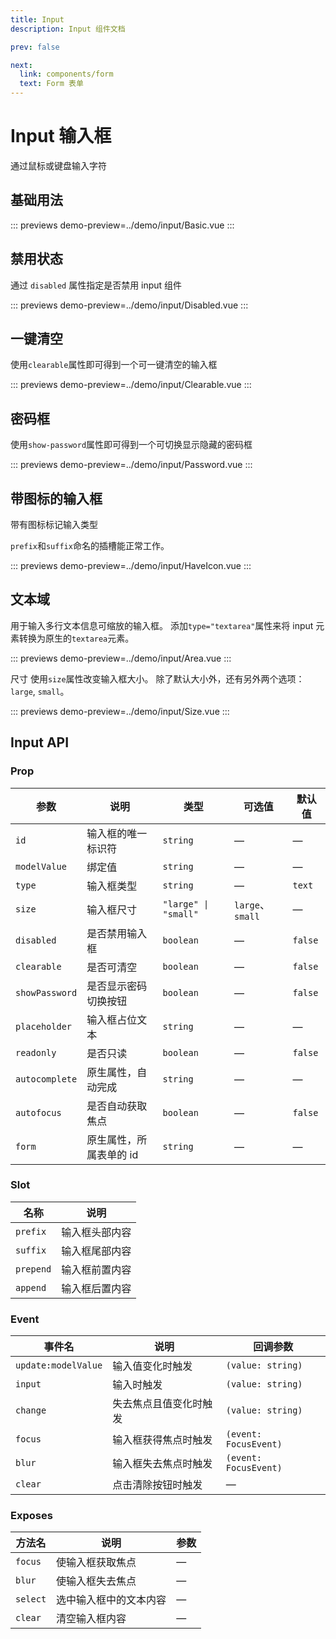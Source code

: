 ```yaml
---
title: Input
description: Input 组件文档

prev: false

next: 
  link: components/form
  text: Form 表单
---
```


# Input 输入框

通过鼠标或键盘输入字符

## 基础用法

::: previews 
demo-preview=../demo/input/Basic.vue
:::


## 禁用状态

通过 `disabled` 属性指定是否禁用 input 组件

::: previews 
demo-preview=../demo/input/Disabled.vue
:::

## 一键清空

使用`clearable`属性即可得到一个可一键清空的输入框

::: previews 
demo-preview=../demo/input/Clearable.vue
:::

## 密码框

使用`show-password`属性即可得到一个可切换显示隐藏的密码框

::: previews 
demo-preview=../demo/input/Password.vue
:::


## 带图标的输入框

带有图标标记输入类型

`prefix`和`suffix`命名的插槽能正常工作。

::: previews 
demo-preview=../demo/input/HaveIcon.vue
:::

## 文本域​

用于输入多行文本信息可缩放的输入框。 添加`type="textarea"`属性来将 input 元素转换为原生的`textarea`元素。

::: previews 
demo-preview=../demo/input/Area.vue
:::

尺寸​
使用`size`属性改变输入框大小。 除了默认大小外，还有另外两个选项： `large`, `small`。

::: previews 
demo-preview=../demo/input/Size.vue
:::



## Input API

### Prop

| 参数           | 说明                                 | 类型                                    | 可选值                  | 默认值 |
| -------------- | ------------------------------------ | --------------------------------------- | ----------------------- | ------ |
| `id`           | 输入框的唯一标识符                   | `string`                                | —                       | —      |
| `modelValue`   | 绑定值                               | `string`                                | —                       | —      |
| `type`         | 输入框类型                           | `string`                                | —                       | `text` |
| `size`         | 输入框尺寸                           | `"large" \| "small"`                    | `large`、`small`        | —      |
| `disabled`     | 是否禁用输入框                       | `boolean`                               | —                       | `false`|
| `clearable`    | 是否可清空                           | `boolean`                               | —                       | `false`|
| `showPassword` | 是否显示密码切换按钮                 | `boolean`                               | —                       | `false`|
| `placeholder`  | 输入框占位文本                       | `string`                                | —                       | —      |
| `readonly`     | 是否只读                             | `boolean`                               | —                       | `false`|
| `autocomplete` | 原生属性，自动完成                   | `string`                                | —                       | —      |
| `autofocus`    | 是否自动获取焦点                     | `boolean`                               | —                       | `false`|
| `form`         | 原生属性，所属表单的 id              | `string`                                | —                       | —      |


### Slot

| 名称      | 说明           |
| --------- | -------------- |
| `prefix`  | 输入框头部内容 |
| `suffix`  | 输入框尾部内容 |
| `prepend` | 输入框前置内容 |
| `append`  | 输入框后置内容 |


### Event

| 事件名               | 说明                           | 回调参数               |
| -------------------- | ------------------------------ | ---------------------- |
| `update:modelValue`  | 输入值变化时触发               | `(value: string)`      |
| `input`              | 输入时触发                     | `(value: string)`      |
| `change`             | 失去焦点且值变化时触发         | `(value: string)`      |
| `focus`              | 输入框获得焦点时触发           | `(event: FocusEvent)`  |
| `blur`               | 输入框失去焦点时触发           | `(event: FocusEvent)`  |
| `clear`              | 点击清除按钮时触发             | —                      |


### Exposes

| 方法名 | 说明                     | 参数 |
| ------ | ------------------------ | ---- |
| `focus`| 使输入框获取焦点         | —    |
| `blur` | 使输入框失去焦点         | —    |
| `select` | 选中输入框中的文本内容 | —    |
| `clear` | 清空输入框内容           | —    |